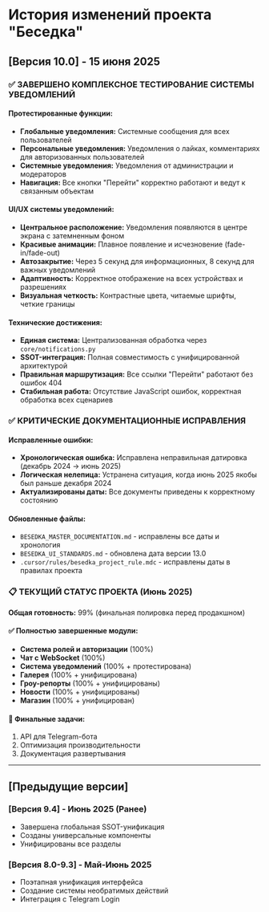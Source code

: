 # История изменений проекта "Беседка"

## [Версия 10.0] - 15 июня 2025

### ✅ ЗАВЕРШЕНО КОМПЛЕКСНОЕ ТЕСТИРОВАНИЕ СИСТЕМЫ УВЕДОМЛЕНИЙ

#### Протестированные функции:
- **Глобальные уведомления:** Системные сообщения для всех пользователей
- **Персональные уведомления:** Уведомления о лайках, комментариях для авторизованных пользователей
- **Системные уведомления:** Уведомления от администрации и модераторов
- **Навигация:** Все кнопки "Перейти" корректно работают и ведут к связанным объектам

#### UI/UX системы уведомлений:
- **Центральное расположение:** Уведомления появляются в центре экрана с затемненным фоном
- **Красивые анимации:** Плавное появление и исчезновение (fade-in/fade-out)
- **Автозакрытие:** Через 5 секунд для информационных, 8 секунд для важных уведомлений
- **Адаптивность:** Корректное отображение на всех устройствах и разрешениях
- **Визуальная четкость:** Контрастные цвета, читаемые шрифты, четкие границы

#### Технические достижения:
- **Единая система:** Централизованная обработка через `core/notifications.py`
- **SSOT-интеграция:** Полная совместимость с унифицированной архитектурой
- **Правильная маршрутизация:** Все ссылки "Перейти" работают без ошибок 404
- **Стабильная работа:** Отсутствие JavaScript ошибок, корректная обработка всех сценариев

### ✅ КРИТИЧЕСКИЕ ДОКУМЕНТАЦИОННЫЕ ИСПРАВЛЕНИЯ

#### Исправленные ошибки:
- **Хронологическая ошибка:** Исправлена неправильная датировка (декабрь 2024 → июнь 2025)
- **Логическая нелепица:** Устранена ситуация, когда июнь 2025 якобы был раньше декабря 2024
- **Актуализированы даты:** Все документы приведены к корректному состоянию

#### Обновленные файлы:
- `BESEDKA_MASTER_DOCUMENTATION.md` - исправлены все даты и хронология
- `BESEDKA_UI_STANDARDS.md` - обновлена дата версии 13.0
- `.cursor/rules/besedka_project_rule.mdc` - исправлены даты в правилах проекта

### 📋 ТЕКУЩИЙ СТАТУС ПРОЕКТА (Июнь 2025)

**Общая готовность:** 99% (финальная полировка перед продакшном)

#### ✅ Полностью завершенные модули:
- **Система ролей и авторизации** (100%)
- **Чат с WebSocket** (100%)
- **Система уведомлений** (100% + протестирована)
- **Галерея** (100% + унифицирована)
- **Гроу-репорты** (100% + унифицированы)
- **Новости** (100% + унифицированы)
- **Магазин** (100% + унифицирован)

#### 🔄 Финальные задачи:
1. API для Telegram-бота
2. Оптимизация производительности
3. Документация развертывания

---

## [Предыдущие версии]

### [Версия 9.4] - Июнь 2025 (Ранее)
- Завершена глобальная SSOT-унификация
- Созданы универсальные компоненты
- Унифицированы все разделы

### [Версия 8.0-9.3] - Май-Июнь 2025
- Поэтапная унификация интерфейса
- Создание системы необратимых действий
- Интеграция с Telegram Login
